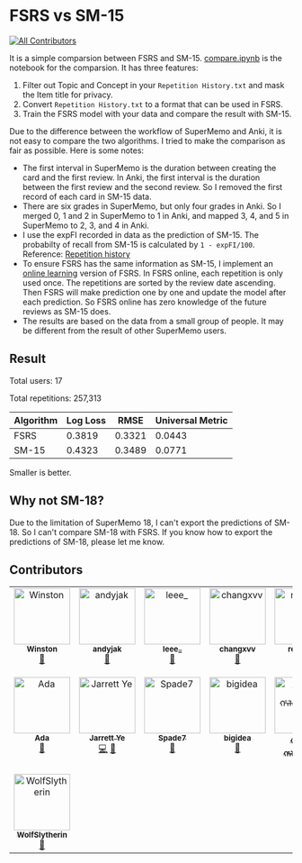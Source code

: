 # FSRS vs SM-15
<!-- ALL-CONTRIBUTORS-BADGE:START - Do not remove or modify this section -->
[![All Contributors](https://img.shields.io/badge/all_contributors-15-orange.svg?style=flat-square)](#contributors-)
<!-- ALL-CONTRIBUTORS-BADGE:END -->

It is a simple comparsion between FSRS and SM-15. [compare.ipynb](./compare.ipynb) is the notebook for the comparsion. It has three features:

1. Filter out Topic and Concept in your `Repetition History.txt` and mask the Item title for privacy.
2. Convert `Repetition History.txt` to a format that can be used in FSRS.
3. Train the FSRS model with your data and compare the result with SM-15.

Due to the difference between the workflow of SuperMemo and Anki, it is not easy to compare the two algorithms. I tried to make the comparison as fair as possible. Here is some notes:
- The first interval in SuperMemo is the duration between creating the card and the first review. In Anki, the first interval is the duration between the first review and the second review. So I removed the first record of each card in SM-15 data.
- There are six grades in SuperMemo, but only four grades in Anki. So I merged 0, 1 and 2 in SuperMemo to 1 in Anki, and mapped 3, 4, and 5 in SuperMemo to 2, 3, and 4 in Anki.
- I use the expFI recorded in data as the prediction of SM-15. The probabilty of recall from SM-15 is calculated by `1 - expFI/100`. Reference: [Repetition history](https://help.supermemo.org/wiki/Repetition_history#Data_columns)
- To ensure FSRS has the same information as SM-15, I implement an [online learning](https://en.wikipedia.org/wiki/Online_machine_learning) version of FSRS. In FSRS online, each repetition is only used once. The repetitions are sorted by the review date ascending. Then FSRS will make prediction one by one and update the model after each prediction. So FSRS online has zero knowledge of the future reviews as SM-15 does.
- The results are based on the data from a small group of people. It may be different from the result of other SuperMemo users.

## Result

Total users: 17

Total repetitions: 257,313

| Algorithm | Log Loss | RMSE | Universal Metric |
| --- | --- | --- | --- |
| FSRS |0.3819 | 0.3321 | 0.0443 |
| SM-15 | 0.4323 | 0.3489 | 0.0771 |

Smaller is better.

## Why not SM-18?

Due to the limitation of SuperMemo 18, I can't export the predictions of SM-18. So I can't compare SM-18 with FSRS. If you know how to export the predictions of SM-18, please let me know.

## Contributors

<!-- ALL-CONTRIBUTORS-LIST:START - Do not remove or modify this section -->
<!-- prettier-ignore-start -->
<!-- markdownlint-disable -->
<table>
  <tbody>
    <tr>
      <td align="center" valign="top" width="14.28%"><a href="https://github.com/WinstonWantsAUserName"><img src="https://avatars.githubusercontent.com/u/99696589?v=4?s=100" width="100px;" alt="Winston"/><br /><sub><b>Winston</b></sub></a><br /><a href="#data-WinstonWantsAUserName" title="Data">🔣</a></td>
      <td align="center" valign="top" width="14.28%"><a href="https://github.com/jakandy"><img src="https://avatars.githubusercontent.com/u/51024207?v=4?s=100" width="100px;" alt="andyjak"/><br /><sub><b>andyjak</b></sub></a><br /><a href="#data-jakandy" title="Data">🔣</a></td>
      <td align="center" valign="top" width="14.28%"><a href="https://github.com/leee-z"><img src="https://avatars.githubusercontent.com/u/48952110?v=4?s=100" width="100px;" alt="leee_"/><br /><sub><b>leee_</b></sub></a><br /><a href="#data-leee-z" title="Data">🔣</a></td>
      <td align="center" valign="top" width="14.28%"><a href="https://github.com/changxvv"><img src="https://avatars.githubusercontent.com/u/40617368?v=4?s=100" width="100px;" alt="changxvv"/><br /><sub><b>changxvv</b></sub></a><br /><a href="#data-changxvv" title="Data">🔣</a></td>
      <td align="center" valign="top" width="14.28%"><a href="https://github.com/reallyyy"><img src="https://avatars.githubusercontent.com/u/39750041?v=4?s=100" width="100px;" alt="reallyyy"/><br /><sub><b>reallyyy</b></sub></a><br /><a href="#data-reallyyy" title="Data">🔣</a></td>
      <td align="center" valign="top" width="14.28%"><a href="https://www.pleasurable-learning.com"><img src="https://avatars.githubusercontent.com/u/8341295?v=4?s=100" width="100px;" alt="Guillem Palau-Salvà"/><br /><sub><b>Guillem Palau-Salvà</b></sub></a><br /><a href="#data-guillem-palau-salva" title="Data">🔣</a></td>
      <td align="center" valign="top" width="14.28%"><a href="https://github.com/KKKphelps"><img src="https://avatars.githubusercontent.com/u/58903647?v=4?s=100" width="100px;" alt="Pariance"/><br /><sub><b>Pariance</b></sub></a><br /><a href="#data-KKKphelps" title="Data">🔣</a></td>
    </tr>
    <tr>
      <td align="center" valign="top" width="14.28%"><a href="https://github.com/Satomi0626"><img src="https://avatars.githubusercontent.com/u/90490589?v=4?s=100" width="100px;" alt="Ada"/><br /><sub><b>Ada</b></sub></a><br /><a href="#data-Satomi0626" title="Data">🔣</a></td>
      <td align="center" valign="top" width="14.28%"><a href="https://www.zhihu.com/people/L.M.Sherlock"><img src="https://avatars.githubusercontent.com/u/32575846?v=4?s=100" width="100px;" alt="Jarrett Ye"/><br /><sub><b>Jarrett Ye</b></sub></a><br /><a href="https://github.com/open-spaced-repetition/fsrs-vs-sm15/commits?author=L-M-Sherlock" title="Code">💻</a> <a href="#data-L-M-Sherlock" title="Data">🔣</a></td>
      <td align="center" valign="top" width="14.28%"><a href="https://github.com/VSpade7"><img src="https://avatars.githubusercontent.com/u/46594083?v=4?s=100" width="100px;" alt="Spade7"/><br /><sub><b>Spade7</b></sub></a><br /><a href="#data-vspade7" title="Data">🔣</a></td>
      <td align="center" valign="top" width="14.28%"><a href="https://github.com/2Lavine"><img src="https://avatars.githubusercontent.com/u/43613598?v=4?s=100" width="100px;" alt="bigidea"/><br /><sub><b>bigidea</b></sub></a><br /><a href="#data-2Lavine" title="Data">🔣</a></td>
      <td align="center" valign="top" width="14.28%"><a href="http://blog.xinshijiededa.men"><img src="https://avatars.githubusercontent.com/u/20166026?v=4?s=100" width="100px;" alt="ᡥᠠᡳᡤᡳᠶᠠ ᡥᠠᠯᠠ·ᠨᡝᡴᠣ 猫"/><br /><sub><b>ᡥᠠᡳᡤᡳᠶᠠ ᡥᠠᠯᠠ·ᠨᡝᡴᠣ 猫</b></sub></a><br /><a href="#data-OverflowCat" title="Data">🔣</a></td>
      <td align="center" valign="top" width="14.28%"><a href="https://github.com/wah123wah123"><img src="https://avatars.githubusercontent.com/u/62554369?v=4?s=100" width="100px;" alt="ZebesYoshi"/><br /><sub><b>ZebesYoshi</b></sub></a><br /><a href="#data-wah123wah123" title="Data">🔣</a></td>
      <td align="center" valign="top" width="14.28%"><a href="https://github.com/jiangege"><img src="https://avatars.githubusercontent.com/u/4214901?v=4?s=100" width="100px;" alt="jiangege"/><br /><sub><b>jiangege</b></sub></a><br /><a href="#data-jiangege" title="Data">🔣</a></td>
    </tr>
    <tr>
      <td align="center" valign="top" width="14.28%"><a href="https://github.com/WolfSlytherin"><img src="https://avatars.githubusercontent.com/u/20725348?v=4?s=100" width="100px;" alt="WolfSlytherin"/><br /><sub><b>WolfSlytherin</b></sub></a><br /><a href="#data-WolfSlytherin" title="Data">🔣</a></td>
    </tr>
  </tbody>
</table>

<!-- markdownlint-restore -->
<!-- prettier-ignore-end -->

<!-- ALL-CONTRIBUTORS-LIST:END -->
<!-- prettier-ignore-start -->
<!-- markdownlint-disable -->

<!-- markdownlint-restore -->
<!-- prettier-ignore-end -->

<!-- ALL-CONTRIBUTORS-LIST:END -->
